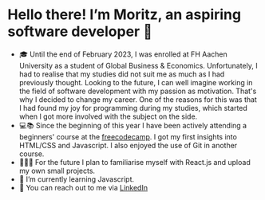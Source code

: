 # Hello there! I’m Moritz, an aspiring software developer 👋
- 🎓 Until the end of February 2023, I was enrolled at FH Aachen University as a student of Global Business & Economics. Unfortunately, I had to realise that my studies did not suit me as much as I had previously thought. Looking to the future, I can well imagine working in the field of software development with my passion as motivation. That's why I decided to change my career. One of the reasons for this was that I had found my joy for programming during my studies, which started when I got more involved with the subject on the side. 
- 💻📚 Since the beginning of this year I have been actively attending a beginners' course at the [freecodecamp](https://www.freecodecamp.org/m0rthe). 
I got my first insights into HTML/CSS and Javascript. I also enjoyed the use of Git in another course. 
- 👨🏻‍💻 For the future I plan to familiarise myself with React.js and upload my own small projects.
- 🌱 I’m currently learning Javascript.
- 💼 You can reach out to me via [LinkedIn](https://www.linkedin.com/in/moritz-theodoridis/)


<!---
mrtzt/mrtzt is a ✨ special ✨ repository because its `README.md` (this file) appears on your GitHub profile.
You can click the Preview link to take a look at your changes.
--->
